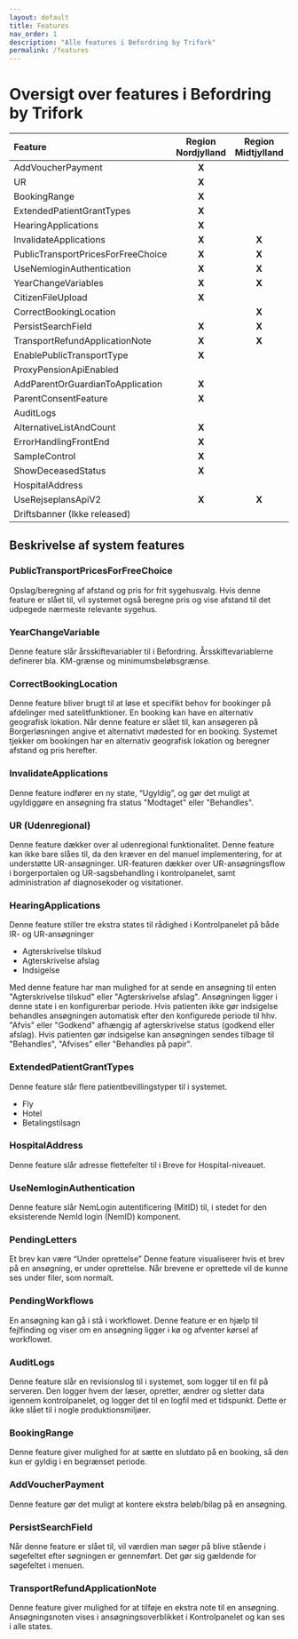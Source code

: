 ```yaml
---
layout: default
title: Features
nav_order: 1
description: "Alle features i Befordring by Trifork"
permalink: /features
---
```


# Oversigt over features i Befordring by Trifork

| Feature                             | Region Nordjylland    | Region Midtjylland  | Region Syddanmark       | Region Sjælland    | 
| :--------------------------------   |:---------------------:| :------------------:| :----------------------:| :-----------------:| 
| AddVoucherPayment                   | **X**                 |                     |                         |                    |
| UR                                  | **X**                 |                     |                         |                    |
| BookingRange                        | **X**                 |                     |                         |                    |               
| ExtendedPatientGrantTypes           | **X**                 |                     |                         |                    |               
| HearingApplications                 | **X**                 |                     |                         |                    | 
| InvalidateApplications              | **X**                 | **X**               |                         |                    | 
| PublicTransportPricesForFreeChoice  | **X**                 | **X**               |                         | **X**              |
| UseNemloginAuthentication           | **X**                 | **X**               | **X**                   | **X**              |
| YearChangeVariables                 | **X**                 | **X**               | **X**                   | **X**              |
| CitizenFileUpload                   | **X**                 |                     |                         |                    | 
| CorrectBookingLocation              |                       | **X**               |                         |                    |
| PersistSearchField                  | **X**                 | **X**               | **X**                   |                    |
| TransportRefundApplicationNote      | **X**                 | **X**               |                         |                    |
| EnablePublicTransportType           | **X**                 |                     |                         |                    |
| ProxyPensionApiEnabled              |                       |                     |                         |                    |
| AddParentOrGuardianToApplication    | **X**                 |                     |                         |                    |  
| ParentConsentFeature                | **X**                 |                     |                         | **X**              |
| AuditLogs                           |                       |                     |                         | **X**              |
| AlternativeListAndCount             | **X**                 |                     | **X**                   | **X**              |
| ErrorHandlingFrontEnd               | **X**                 |                     |                         |                    | 
| SampleControl                       | **X**                 |                     |                         |                    | 
| ShowDeceasedStatus                  | **X**                 |                     |                         |                    |
| HospitalAddress                     |                       |                     | **X**                   |                    |
| UseRejseplansApiV2                  | **X**                 | **X**               | **X**                   | **X**              |
| Driftsbanner (Ikke released)        |                       |                     |                         |                    |


## Beskrivelse af system features

### PublicTransportPricesForFreeChoice
Opslag/beregning af afstand og pris for frit sygehusvalg. Hvis denne feature er slået til, vil systemet også beregne pris og vise afstand til det udpegede nærmeste relevante sygehus.

### YearChangeVariable
Denne feature slår årsskiftevariabler til i Befordring. Årsskiftevariablerne definerer bla. KM-grænse og minimumsbeløbsgrænse.

### CorrectBookingLocation
Denne feature bliver brugt til at løse et specifikt behov for bookinger på afdelinger med satelitfunktioner. En booking kan have en alternativ geografisk lokation. Når denne feature er slået til, kan ansøgeren på Borgerløsningen angive et alternativt mødested for en booking. Systemet tjekker om bookingen har en alternativ geografisk lokation og beregner afstand og pris herefter.

### InvalidateApplications
Denne feature indfører en ny state, “Ugyldig”, og gør det muligt at ugyldiggøre en ansøgning fra status "Modtaget" eller "Behandles".

### UR (Udenregional)
Denne feature dækker over al udenregional funktionalitet. Denne feature kan ikke bare slåes til, da den kræver en del manuel implementering, for at understøtte UR-ansøgninger.
UR-featuren dækker over UR-ansøgningsflow i borgerportalen og UR-sagsbehandling i kontrolpanelet, samt administration af diagnosekoder og visitationer.

### HearingApplications
Denne feature stiller tre ekstra states til rådighed i Kontrolpanelet på både IR- og UR-ansøgninger
- Agterskrivelse tilskud
- Agterskrivelse afslag
- Indsigelse

Med denne feature har man mulighed for at sende en ansøgning til enten "Agterskrivelse tilskud" eller "Agterskrivelse afslag". Ansøgningen ligger i denne state i en konfigurerbar periode. Hvis patienten ikke gør indsigelse behandles ansøgningen automatisk efter den konfigurede periode til hhv. "Afvis" eller "Godkend" afhængig af agterskrivelse status (godkend eller afslag). Hvis patienten gør indsigelse kan ansøgningen sendes tilbage til "Behandles", "Afvises" eller "Behandles på papir".

### ExtendedPatientGrantTypes
Denne feature slår flere patientbevillingstyper til i systemet.
- Fly
- Hotel
- Betalingstilsagn

### HospitalAddress
Denne feature slår adresse flettefelter til i Breve for Hospital-niveauet.

### UseNemloginAuthentication
Denne feature slår NemLogin autentificering (MitID) til, i stedet for den eksisterende NemId login (NemID) komponent.

### PendingLetters
Et brev kan være “Under oprettelse” 
Denne feature visualiserer hvis et brev på en ansøgning, er under oprettelse. Når brevene er oprettede vil de kunne ses under filer, som normalt.

### PendingWorkflows
En ansøgning kan gå i stå i workflowet.
Denne feature er en hjælp til fejlfinding og viser om en ansøgning ligger i kø og afventer kørsel af workflowet.

### AuditLogs
Denne feature slår en revisionslog til i systemet, som logger til en fil på serveren. Den logger hvem der læser, opretter, ændrer og sletter data igennem kontrolpanelet, og logger det til en logfil med et tidspunkt. Dette er ikke slået til i nogle produktionsmiljøer.

### BookingRange
Denne feature giver mulighed for at sætte en slutdato på en booking, så den kun er gyldig i en begrænset periode.

### AddVoucherPayment
Denne feature gør det muligt at kontere ekstra beløb/bilag på en ansøgning.

### PersistSearchField
Når denne feature er slået til, vil værdien man søger på blive stående i søgefeltet efter søgningen er gennemført. Det gør sig gældende for søgefeltet i menuen.

### TransportRefundApplicationNote
Denne feature giver mulighed for at tilføje en ekstra note til en ansøgning. Ansøgningsnoten vises i ansøgningsoverblikket i Kontrolpanelet og kan ses i alle states.
